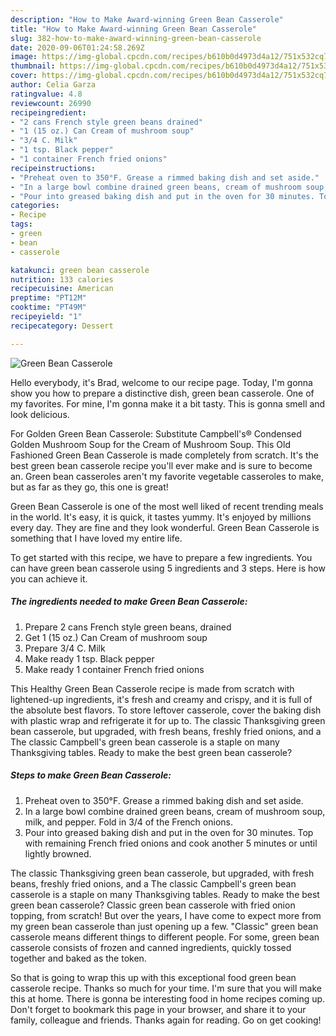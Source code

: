 ```yaml
---
description: "How to Make Award-winning Green Bean Casserole"
title: "How to Make Award-winning Green Bean Casserole"
slug: 382-how-to-make-award-winning-green-bean-casserole
date: 2020-09-06T01:24:58.269Z
image: https://img-global.cpcdn.com/recipes/b610b0d4973d4a12/751x532cq70/green-bean-casserole-recipe-main-photo.jpg
thumbnail: https://img-global.cpcdn.com/recipes/b610b0d4973d4a12/751x532cq70/green-bean-casserole-recipe-main-photo.jpg
cover: https://img-global.cpcdn.com/recipes/b610b0d4973d4a12/751x532cq70/green-bean-casserole-recipe-main-photo.jpg
author: Celia Garza
ratingvalue: 4.8
reviewcount: 26990
recipeingredient:
- "2 cans French style green beans drained"
- "1 (15 oz.) Can Cream of mushroom soup"
- "3/4 C. Milk"
- "1 tsp. Black pepper"
- "1 container French fried onions"
recipeinstructions:
- "Preheat oven to 350°F. Grease a rimmed baking dish and set aside."
- "In a large bowl combine drained green beans, cream of mushroom soup, milk, and pepper. Fold in 3/4 of the French onions."
- "Pour into greased baking dish and put in the oven for 30 minutes. Top with remaining French fried onions and cook another 5 minutes or until lightly browned."
categories:
- Recipe
tags:
- green
- bean
- casserole

katakunci: green bean casserole 
nutrition: 133 calories
recipecuisine: American
preptime: "PT12M"
cooktime: "PT49M"
recipeyield: "1"
recipecategory: Dessert

---
```



![Green Bean Casserole](https://img-global.cpcdn.com/recipes/b610b0d4973d4a12/751x532cq70/green-bean-casserole-recipe-main-photo.jpg)

Hello everybody, it's Brad, welcome to our recipe page. Today, I'm gonna show you how to prepare a distinctive dish, green bean casserole. One of my favorites. For mine, I'm gonna make it a bit tasty. This is gonna smell and look delicious.

For Golden Green Bean Casserole: Substitute Campbell&#39;s® Condensed Golden Mushroom Soup for the Cream of Mushroom Soup. This Old Fashioned Green Bean Casserole is made completely from scratch. It&#39;s the best green bean casserole recipe you&#39;ll ever make and is sure to become an. Green bean casseroles aren&#39;t my favorite vegetable casseroles to make, but as far as they go, this one is great!

Green Bean Casserole is one of the most well liked of recent trending meals in the world. It's easy, it is quick, it tastes yummy. It's enjoyed by millions every day. They are fine and they look wonderful. Green Bean Casserole is something that I have loved my entire life.


To get started with this recipe, we have to prepare a few ingredients. You can have green bean casserole using 5 ingredients and 3 steps. Here is how you can achieve it.

<!--inarticleads1-->

##### The ingredients needed to make Green Bean Casserole:

1. Prepare 2 cans French style green beans, drained
1. Get 1 (15 oz.) Can Cream of mushroom soup
1. Prepare 3/4 C. Milk
1. Make ready 1 tsp. Black pepper
1. Make ready 1 container French fried onions


This Healthy Green Bean Casserole recipe is made from scratch with lightened-up ingredients, it&#39;s fresh and creamy and crispy, and it is full of the absolute best flavors. To store leftover casserole, cover the baking dish with plastic wrap and refrigerate it for up to. The classic Thanksgiving green bean casserole, but upgraded, with fresh beans, freshly fried onions, and a The classic Campbell&#39;s green bean casserole is a staple on many Thanksgiving tables. Ready to make the best green bean casserole? 

<!--inarticleads2-->

##### Steps to make Green Bean Casserole:

1. Preheat oven to 350°F. Grease a rimmed baking dish and set aside.
1. In a large bowl combine drained green beans, cream of mushroom soup, milk, and pepper. Fold in 3/4 of the French onions.
1. Pour into greased baking dish and put in the oven for 30 minutes. Top with remaining French fried onions and cook another 5 minutes or until lightly browned.


The classic Thanksgiving green bean casserole, but upgraded, with fresh beans, freshly fried onions, and a The classic Campbell&#39;s green bean casserole is a staple on many Thanksgiving tables. Ready to make the best green bean casserole? Classic green bean casserole with fried onion topping, from scratch! But over the years, I have come to expect more from my green bean casserole than just opening up a few. &#34;Classic&#34; green bean casserole means different things to different people. For some, green bean casserole consists of frozen and canned ingredients, quickly tossed together and baked as the token. 

So that is going to wrap this up with this exceptional food green bean casserole recipe. Thanks so much for your time. I'm sure that you will make this at home. There is gonna be interesting food in home recipes coming up. Don't forget to bookmark this page in your browser, and share it to your family, colleague and friends. Thanks again for reading. Go on get cooking!
